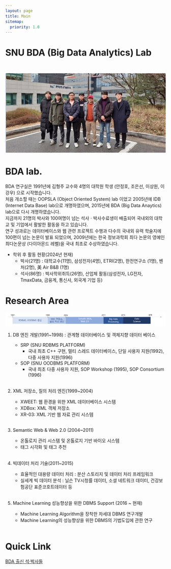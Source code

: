 ```yaml
---
layout: page
title: Main
sitemap:
  priority: 1.0
---
```


<style>
h1#main-page{
  margin-bottom: 0px;
  /* font-weight: bolder; */
}
</style>

<h1 id="main-page">SNU BDA (Big Data Analytics) Lab</h1>
<br/><br/> 
    

<!-- <p align="center"> -->
<p style="text-align: center">
    <img src="/images/thumb/3/3b/Group_2019_pic3.jpg/740px-Group_2019_pic3.jpg" alt="2019-Group" />
</p>

# BDA lab.

BDA 연구실은 1991년에 김형주 교수와 4명의 대학원 학생 (안정호, 조은선, 이상원, 이강우) 으로 시작했습니다.   
처음 개소할 때는 OOPSLA (Object Oriented System) lab 이었고 2005년에 IDB (Internet Data Base) lab으로 개명하였으며, 2015년에 BDA (Big Data Anaytics) lab으로 다시 개명하였습니다.  
지금까지 21명의 박사와 100여명이 넘는 석사ㆍ박사수료생이 배출되어 국내외의 대학교 및 기업에서 활발한 활동을 하고 있습니다.  
연구 성과로는 데이터베이스와 웹 관련 프로젝트 수행과 다수의 국내외 유력 학술지에 100편이 넘는 논문이 발표 되었으며, 2009년에는 한국 정보과학회 최다 논문의 영예인 최다논문상 (다이아몬드 레벨)을 국내 최초로 수상하였습니다.

- 학위 후 활동 현황(2024년 현재)
  - 박사(21명) : 대학교수(11명), 삼성전자(4명), ETRI(2명), 한전연구소 (1명), 벤처(2명), 美 Air B&B (1명)
  - 석사(86명) : 박사학위취득(26명), 산업체 활동(삼성전자, LG전자, TmaxData, 금융계, 통신사, 외국계 기업 등)

# Research Area

<p align="center">
    <img src="/images/c/ca/IDB_milestone.png" alt="lab-milestone">
</p>

1. DB 엔진 개발(1991~1998) : 관계형 데이터베이스 및 객체지향 데이터 베이스

   - SRP (SNU RDBMS PLATFORM)
     - 국내 최초 C++ 구현, 멀티 스레드 데이터베이스, 단일 사용자 지원(1992), 다중 사용자 지원(1996)
   - SOP (SNU OODBMS PLATFORM)
     - 국내 최초 다중 사용자 지원, SOP Workshop (1995), SOP Consortium (1996)  
       <br/>

2. XML 저장소, 질의 처리 엔진(1999~2004)

   - XWEET: 웹 환경을 위한 XML 데이터베이스 시스템
   - XDBox: XML 객체 저장소
   - XR-03: XML 기반 웹 자료 관리 시스템  
     <br/>

3. Semantic Web & Web 2.0 (2004~2011)

   - 온톨로지 관리 시스템 및 온톨로지 기반 바이오 시스템
   - 태그 시각화 및 태그 추천  
     <br/>

4. 빅데이터 처리 기술(2011~2015)

   - 효율적인 대용량 데이터 처리 : 분산 스토리지 및 데이터 처리 프레임워크
   - 실세계 빅 데이터 분석 : 닐슨 TV시청률 데이터, 소셜 네트워크 데이터, 건강보험공단 표준코호트데이터 등  
     <br/>

5. Machine Learning 성능향상을 위한 DBMS Support (2016 ~ 현재)

   - Machine Learning Algorithm을 장착한 차세대 DBMS 연구개발
   - Machine Learning의 성능향상을 위한 DBMS의 기법도입에 관한 연구  
     <br/>

# Quick Link

[BDA 출신 석·박사들](./members/former_members)  
